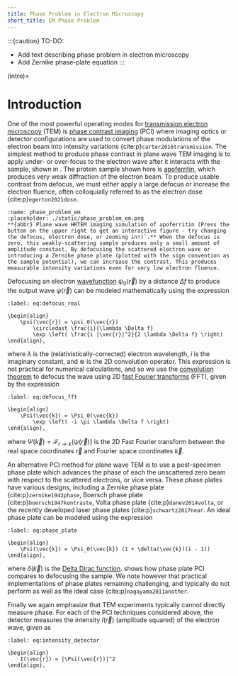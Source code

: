 ```yaml
---
title: Phase Problem in Electron Microscopy
short_title: EM Phase Problem
---
```


:::{caution} TO-DO:
- Add text describing phase problem in electron microscopy
- Add Zernike phase-plate equation
:::

(intro)= 
# Introduction

One of the most powerful operating modes for [transmission electron microscopy](wiki:Transmission_electron_microscopy) (TEM) is [phase contrast imaging](wiki:Phase-contrast_imaging) (PCI) where imaging optics or detector configurations are used to convert phase modulations of the electron beam into intensity variations {cite:p}`carter2016transmission`. The simplest method to produce phase contrast in plane wave TEM imaging is to apply under- or over-focus to the electron wave after it interacts with the sample, shown in [](#phase_problem_em). The protein sample shown here is [apoferritin](https://www.rcsb.org/structure/8RQB), which produces very weak diffraction of the electron beam. To produce usable contrast from defocus, we must either apply a large defocus or increase the electron fluence, often colloquially referred to as the electron dose {cite:p}`egerton2021dose`. 


```{figure} #app:phase_problem_em
:name: phase_problem_em
:placeholder: ./static/phase_problem_em.png
**{abbr}`Plane wave HRTEM imaging simulation of apoferritin (Press the button on the upper right to get an interactive figure - try changing the defocus, electron dose, or zooming in!)`.** When the defocus is zero, this weakly-scattering sample produces only a small amount of amplitude constast. By defocusing the scattered electron wave or introducing a Zernike phase plate (plotted with the sign convention as the sample potential), we can increase the contrast. This produces measurable intensity variations even for very low electron fluence.
```
<!-- :::{figure} #app:phase_problem_em
:name: phase_problem_em
:placeholder: ./static/phase_problem_em.png
Phase problem in electron microscopy. 
::: -->

Defocusing an electron [wavefunction](wiki:Wave_function) $\psi_0(\vec{r})$ by a distance $\Delta f$ to produce the output wave $\psi(\vec{r})$ can be modeled mathematically using the expression
```{math}
:label: eq:defocus_real

\begin{align} 
	\psi(\vec{r}) = \psi_0(\vec{r})
		\circledast \frac{i}{\lambda \Delta f}
		\exp \left( \frac{i |\vec{r}|^2}{2 \lambda \Delta f} \right)
\end{align},
```
where $\lambda$ is the (relativistically-corrected) electron wavelength, $i$ is the imaginary constant, and $\circledast$ is the 2D convolution operator. This expression is not practical for numerical calculations, and so we use the [convolution theorem](wiki:Convolution_theorem) to defocus the wave using 2D [fast Fourier transforms](wiki:Fast_Fourier_transform) (FFT), given by the expression 
```{math}
:label: eq:defocus_fft

\begin{align} 
	\Psi(\vec{k}) = \Psi_0(\vec{k})
		\exp \left( -i \pi \lambda \Delta f \right)
\end{align},
```
where $\Psi(\vec{k})= \mathscr{F}_{r \rightarrow k}\{\psi(\vec{r})\}$ is the 2D Fast Fourier transform between the real space coordinates $\vec{r}$ and Fourier space coordinates $\vec{k}$.


An alternative PCI method for plane wave TEM is to use a post-specimen phase plate which advances the phase of each the unscattered zero beam with respect to the scattered electrons, or vice versa. These phase plates have various designs, including a Zernike phase plate {cite:p}`zernike1942phase`, Boersch phase plate {cite:p}`boersch1947kontraste`, Volta phase plate {cite:p}`danev2014volta`, or the recently developed laser phase plates {cite:p}`schwartz2017near`. An ideal phase plate can be modeled using the expression
```{math}
:label: eq:phase_plate

\begin{align} 
	\Psi(\vec{k}) = \Psi_0(\vec{k}) (1 + \delta(\vec{k})(i - 1))
\end{align},
```
where $\delta(\vec{k})$ is the [Delta Dirac function](wiki:Dirac_delta_function). [](#phase_problem_em) shows how phase plate PCI compares to defocusing the sample. We note however that practical implementations of phase plates remaining challenging, and typically do not perform as well as the ideal case {cite:p}`nagayama2011another`.

Finally we again emphasize that TEM experiments typically cannot directly measure phase. For each of the PCI techniques considered above, the detector measures the intensity $I(\vec{r})$ (amplitude squared) of the electron wave, given as
```{math}
:label: eq:intensity_detector

\begin{align} 
	I(\vec{r}) = |\Psi(\vec{r})|^2
\end{align}.
```




